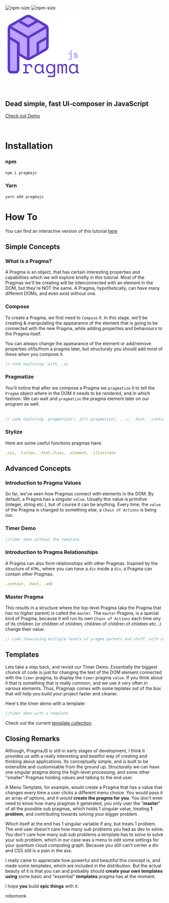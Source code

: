 ![npm-size](https://img.shields.io/npm/v/pragmajs?style=for-the-badge)
![npm-size](https://img.shields.io/bundlephobia/minzip/pragmajs?style=for-the-badge)

[<img width=250px src="docs/logos/pragmajs.svg">](https://robo-monk.github.io/pragmajs)

<br>

## Dead simple, fast UI-composer in JavaScript 

[Check out Demo](https://robo-monk.github.io/pragmajs)

<br>

# Installation

### npm
```bash
npm i pragmajs
```

### Yarn

```bash
yarn add pragmajs
```

# How To

You can find an interactive version of this tutorial [here](https://robo-monk.github.io/pragmajs)


## Simple Concepts

### What is a Pragma?

A Pragma is an object, that has certain interesting properties and capabilities which we will explore briefly in this tutorial. Most of the Pragmas we'll be creating will be interconnected with an element in the DOM, but they're NOT the same. A Pragma, hypothetically, can have many different DOMs, and even exist without one.

### Compose

To create a Pragma, we first need to `Compose` it. In this stage, we'll be creating & manipulating the appearance of the element that is going to be connected with the new Pragma, while adding properties and behaviours to the Pragma itself.

You can always change the appearance of the element or add/remove properties of/to/from a pragma later, but structuraly you should add *most* of these when you compose it.

```js
// code exploring .with, .as
```

### Pragmatize

You'll notice that after we compose a Pragma we `pragmatize` it to tell the `Pragma` object where in the DOM it needs to be rendered, and in which fashion. We can wait and `pragmatize` the pragma element later on our program as well.

```js

// code exploring .pragmatize(), at().pragmatize(, , ,), .host, .contain
```

### Stylize

Here are some useful functions pragmas have.
```js
.css, .listen, .html.class, .element, .illustrate
```

## Advanced Concepts

### Introduction to Pragma Values

So far, we've seen how Pragmas connect with elements in the DOM. By default, a Pragma has a singular `value`. Usually this value is primitive (integer, string etc.), but of course it can be anything. Every time, the `value` of the Pragma is changed to something else, a `Chain of Actions` is being run.

### Timer Demo
```js
//timer demo without the template	
```


### Introduction to Pragma Relationships

A Pragma can also form relationships with other Pragmas. Inspired by the structure of `HTML`, where you can have a `div` inside a `div`, a Pragma can contain other Pragmas.

```js
.contain, .host, .add
```

### Master Pragma

This results in a structure where the top-level Pragma (aka the Pragma that has no *higher* parent) is called the `master`. The `master` Pragma, is a special kind of Pragma, because it will run its own `Chain of Actions` each time *any* of its children (or children of children, children of children of children etc...)  change their value.

```js
// code showcasing multiple levels of pragma parents and stuff, with contain and host
```


## Templates

Lets take a step back, and revisit our Timer Demo. Essentially the biggest chunck of code is just for changing the text of the DOM element connected with the `timer` pragma, to display the `timer` pragma `value`. If you think about it that is something that is really common, and we use it very often in various elements. Thus, Pragmajs comes with some teplates out of the box that will help you build your project faster and cleaner.

Here's the timer demo with a template:

```js
//timer demo with a template
```

Check out the current [template collection]().


## Closing Remarks

Although, PragmaJS is still in early stages of development, I think it provides us with a really interesting and beatiful way of creating and thinking about  applications. Its conceptually simple, and is built to be extensible and customisable from the ground up. Structurally we can have one singular pragma doing the high-level processing, and some other "smaller" Pragmas holding values and talking to the end user.

A Menu Template, for example, would create a Pragma that has a value that changes every time a user clicks a different menu choice. You would pass it an array of options, and it would **create the pragma for you**. You don't even need to know how many pragmas it generated, you only user the "**master**" of all the possible sub pragmas, which holds 1 singular value, treating **1 problem**, and contributing towards solving your bigger problem. 

Which itself at the end has 1 singular variable if any, but treats 1 problem. The end user doesn't care how many sub problems you had as dev to solve. You don't care how many sub sub problems a template has to solve to solve your sub problem, which in our case was a menu to edit some settings for your quantum cloud computing graph. Because you still can't center a div and CSS still is a pain in the ass.

I really came to appreciate how powerful and beautiful this concept is, and made some templates, which are included in the distribution. But the actual beauty of it is that you can and probably should **create your own templates** **using** some basic and "essential" **templates** pragma has at the moment.

I hope **you** build **epic things** with it.

robomonk

